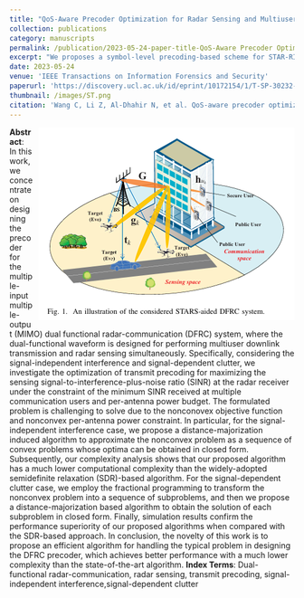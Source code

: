 ```yaml
---
title: "QoS-Aware Precoder Optimization for Radar Sensing and Multiuser Communications Under Per-Antenna Power Constraints"
collection: publications
category: manuscripts
permalink: /publication/2023-05-24-paper-title-QoS-Aware Precoder Optimization for Radar Sensing and Multiuser Communications Under Per-Antenna Power Constraints
excerpt: "We proposes a symbol-level precoding-based scheme for STAR-RIS-aided dual-functional radar-communications (DFRC) systems. The aim is to securely transmit confidential information and perform target sensing concurrently. A joint optimization problem is formulated to maximize the average received radar sensing power, subject to constraints on communication users' quality-of-service and security, as well as practical waveform design restrictions."
date: 2023-05-24
venue: 'IEEE Transactions on Information Forensics and Security'
paperurl: 'https://discovery.ucl.ac.uk/id/eprint/10172154/1/T-SP-30232-2023%20%28Chao%20Wang%29.pdf'
thumbnail: /images/ST.png
citation: 'Wang C, Li Z, Al-Dhahir N, et al. QoS-aware precoder optimization for radar sensing and multiuser communications under per-antenna power constraints[J]. IEEE Transactions on Signal Processing, 2023, 71: 2235-2250.'
---
```

<img src="/images/ST.png"  style="float: right; margin-left: 10px;">


**Abstract**: In this work, we concentrate on designing the precoder for the multiple-input multiple-output (MIMO) dual functional radar-communication (DFRC) system, where the dual-functional waveform is designed for performing multiuser downlink transmission and radar sensing simultaneously. Specifically, considering the signal-independent interference and signal-dependent clutter, we investigate the optimization of transmit precoding for maximizing the sensing signal-to-interference-plus-noise ratio (SINR) at the radar receiver under the constraint of the minimum SINR received at multiple communication users and per-antenna power budget. The formulated problem is challenging to solve due to the nonconovex objective function and nonconvex per-antenna power constraint. In particular, for the signal-independent interference case, we propose a distance-majorization induced algorithm to approximate the nonconvex problem as a sequence of convex problems whose optima can be obtained in closed form. Subsequently, our complexity analysis shows that our proposed algorithm has a much lower computational complexity than the widely-adopted semidefinite relaxation (SDR)-based algorithm. For the signal-dependent clutter case, we employ the fractional programming to transform the nonconvex problem into a sequence of subproblems, and then we propose a distance-majorization based algorithm to obtain the solution of each subproblem in closed form. Finally, simulation results confirm the performance superiority of our proposed algorithms when compared with the SDR-based approach. In conclusion, the novelty of this work is to propose an efficient algorithm for handling the typical problem in designing the DFRC precoder, which achieves better performance with a much lower complexity than the state-of-the-art algorithm.
**Index Terms**: Dual-functional radar-communication, radar sensing, transmit precoding, signal-independent interference,signal-dependent clutter
